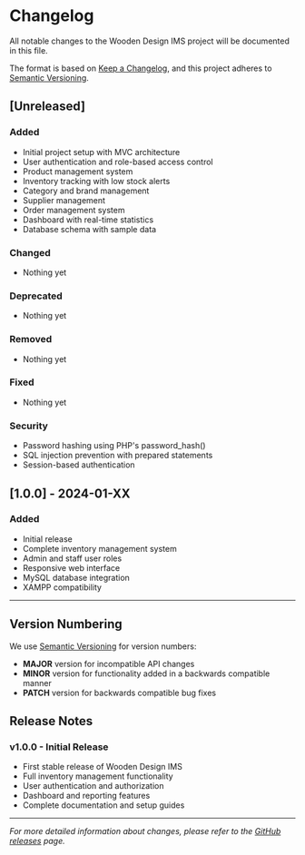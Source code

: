 # Changelog

All notable changes to the Wooden Design IMS project will be documented in this file.

The format is based on [Keep a Changelog](https://keepachangelog.com/en/1.0.0/),
and this project adheres to [Semantic Versioning](https://semver.org/spec/v2.0.0.html).

## [Unreleased]

### Added
- Initial project setup with MVC architecture
- User authentication and role-based access control
- Product management system
- Inventory tracking with low stock alerts
- Category and brand management
- Supplier management
- Order management system
- Dashboard with real-time statistics
- Database schema with sample data

### Changed
- Nothing yet

### Deprecated
- Nothing yet

### Removed
- Nothing yet

### Fixed
- Nothing yet

### Security
- Password hashing using PHP's password_hash()
- SQL injection prevention with prepared statements
- Session-based authentication

## [1.0.0] - 2024-01-XX

### Added
- Initial release
- Complete inventory management system
- Admin and staff user roles
- Responsive web interface
- MySQL database integration
- XAMPP compatibility

---

## Version Numbering

We use [Semantic Versioning](https://semver.org/) for version numbers:

- **MAJOR** version for incompatible API changes
- **MINOR** version for functionality added in a backwards compatible manner
- **PATCH** version for backwards compatible bug fixes

## Release Notes

### v1.0.0 - Initial Release
- First stable release of Wooden Design IMS
- Full inventory management functionality
- User authentication and authorization
- Dashboard and reporting features
- Complete documentation and setup guides

---

*For more detailed information about changes, please refer to the [GitHub releases](https://github.com/yourusername/wooden-design-ims/releases) page.*

